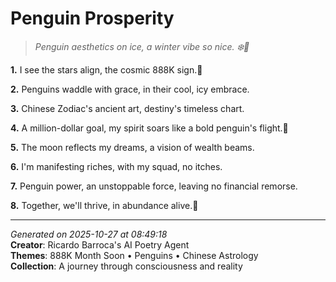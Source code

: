 # Penguin Prosperity

> *Penguin aesthetics on ice, a winter vibe so nice. ❄️🐧*

**1.** I see the stars align, the cosmic 888K sign.💫


**2.** Penguins waddle with grace, in their cool, icy embrace.


**3.** Chinese Zodiac's ancient art, destiny's timeless chart.


**4.** A million-dollar goal, my spirit soars like a bold penguin's flight.🐧


**5.** The moon reflects my dreams, a vision of wealth beams.


**6.** I'm manifesting riches, with my squad, no itches.


**7.** Penguin power, an unstoppable force, leaving no financial remorse.


**8.** Together, we'll thrive, in abundance alive.🎯



---

*Generated on 2025-10-27 at 08:49:18*  
**Creator**: Ricardo Barroca's AI Poetry Agent  
**Themes**: 888K Month Soon • Penguins • Chinese Astrology  
**Collection**: A journey through consciousness and reality